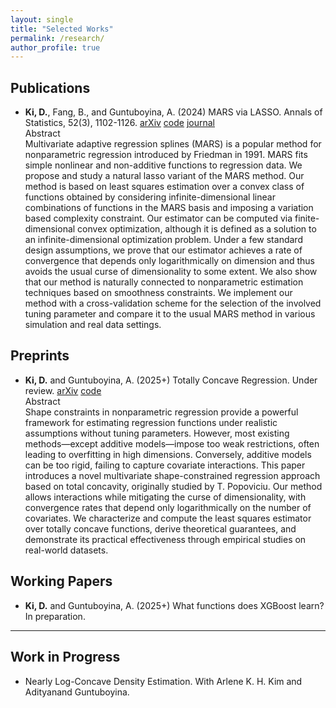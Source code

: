 ```yaml
---
layout: single
title: "Selected Works"
permalink: /research/
author_profile: true
---
```


## Publications

- **Ki, D.**, Fang, B., and Guntuboyina, A. (2024) MARS via LASSO. Annals of Statistics, 52(3), 1102-1126. [arXiv](https://arxiv.org/abs/2111.11694) [code](https://github.com/DohyeongKi/mars-lasso-paper) [journal](https://projecteuclid.org/journals/annals-of-statistics/volume-52/issue-3/MARS-via-LASSO/10.1214/24-AOS2384.full)
  <div class="header">Abstract</div>
  <div class="content">
    Multivariate adaptive regression splines (MARS) is a popular method for nonparametric regression introduced by Friedman in 1991. MARS fits simple nonlinear and non-additive functions to regression data. We propose and study a natural lasso variant of the MARS method. Our method is based on least squares estimation over a convex class of functions obtained by considering infinite-dimensional linear combinations of functions in the MARS basis and imposing a variation based complexity constraint. Our estimator can be computed via finite-dimensional convex optimization, although it is defined as a solution to an infinite-dimensional optimization problem. Under a few standard design assumptions, we prove that our estimator achieves a rate of convergence that depends only logarithmically on dimension and thus avoids the usual curse of dimensionality to some extent. We also show that our method is naturally connected to nonparametric estimation techniques based on smoothness constraints. We implement our method with a cross-validation scheme for the selection of the involved tuning parameter and compare it to the usual MARS method in various simulation and real data settings.
  </div>

## Preprints

- **Ki, D.** and Guntuboyina, A. (2025+) Totally Concave Regression. Under review. [arXiv](https://arxiv.org/abs/2501.04360) [code](https://github.com/DohyeongKi/tc-reg-paper)
  <div class="header">Abstract</div>
  <div class="content">
    Shape constraints in nonparametric regression provide a powerful framework for estimating regression functions under realistic assumptions without tuning parameters. However, most existing methods—except additive models—impose too weak restrictions, often leading to overfitting in high dimensions. Conversely, additive models can be too rigid, failing to capture covariate interactions. This paper introduces a novel multivariate shape-constrained regression approach based on total concavity, originally studied by T. Popoviciu. Our method allows interactions while mitigating the curse of dimensionality, with convergence rates that depend only logarithmically on the number of covariates. We characterize and compute the least squares estimator over totally concave functions, derive theoretical guarantees, and demonstrate its practical effectiveness through empirical studies on real-world datasets.
  </div>

## Working Papers

- **Ki, D.** and Guntuboyina, A. (2025+) What functions does XGBoost learn? In preparation. 

---

## Work in Progress

- Nearly Log-Concave Density Estimation. With Arlene K. H. Kim and Adityanand Guntuboyina.